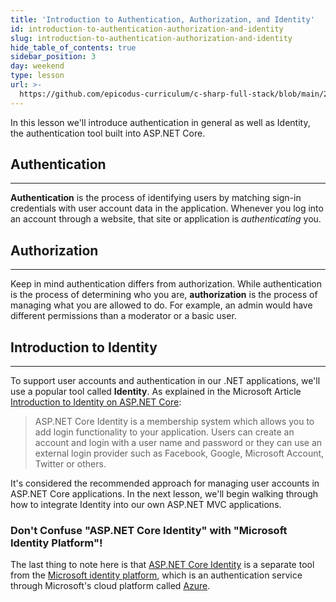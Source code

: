 ```yaml
---
title: 'Introduction to Authentication, Authorization, and Identity'
id: introduction-to-authentication-authorization-and-identity
slug: introduction-to-authentication-authorization-and-identity
hide_table_of_contents: true
sidebar_position: 3
day: weekend
type: lesson
url: >-
  https://github.com/epicodus-curriculum/c-sharp-full-stack/blob/main/2c_introduction_to_authentication_and_identity.md
---
```


In this lesson we'll introduce authentication in general as well as Identity, the authentication tool built into ASP.NET Core.

## Authentication
---

**Authentication** is the process of identifying users by matching sign-in credentials with user account data in the application. Whenever you log into an account through a website, that site or application is _authenticating_ you.

## Authorization
---

Keep in mind authentication differs from authorization. While authentication is the process of determining who you are, **authorization** is the process of managing what you are allowed to do. For example, an admin would have different permissions than a moderator or a basic user.

## Introduction to Identity
---

To support user accounts and authentication in our .NET applications, we'll use a popular tool called **Identity**. As explained in the Microsoft Article [Introduction to Identity on ASP.NET Core](https://docs.microsoft.com/en-us/aspnet/core/security/authentication/identity?tabs=visual-studio-code&view=aspnetcore-6.0):

> ASP.NET Core Identity is a membership system which allows you to add login functionality to your application. Users can create an account and login with a user name and password or they can use an external login provider such as Facebook, Google, Microsoft Account, Twitter or others.

It's considered the recommended approach for managing user accounts in ASP.NET Core applications. In the next lesson, we'll begin walking through how to integrate Identity into our own ASP.NET MVC applications.

### Don't Confuse "ASP.NET Core Identity" with "Microsoft Identity Platform"!

The last thing to note here is that [ASP.NET Core Identity](https://learn.microsoft.com/en-us/aspnet/core/security/authentication/identity?tabs=visual-studio-code&view=aspnetcore-6.0) is a separate tool from the [Microsoft identity platform](https://learn.microsoft.com/en-us/azure/active-directory/develop/), which is an authentication service through Microsoft's cloud platform called [Azure](https://azure.microsoft.com/en-us/resources/cloud-computing-dictionary/what-is-azure/).
